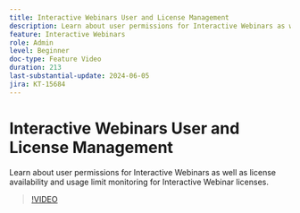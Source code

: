 ```yaml
---
title: Interactive Webinars User and License Management
description: Learn about user permissions for Interactive Webinars as well as license availability and usage limit monitoring for Interactive Webinar licenses.
feature: Interactive Webinars
role: Admin
level: Beginner
doc-type: Feature Video
duration: 213
last-substantial-update: 2024-06-05
jira: KT-15684
---
```


# Interactive Webinars User and License Management

Learn about user permissions for Interactive Webinars as well as license availability and usage limit monitoring for Interactive Webinar licenses.

>[!VIDEO](https://video.tv.adobe.com/v/3429635/?learn=on)
